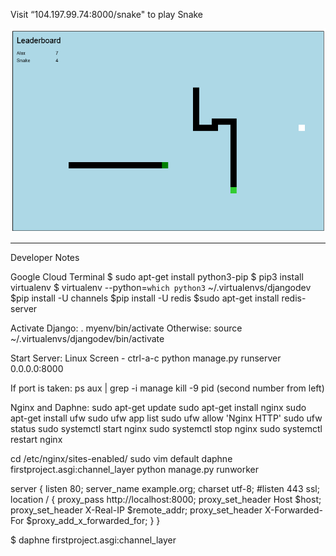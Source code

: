 Visit “104.197.99.74:8000/snake" to play Snake

![Alt text](/snake.png?raw=true "Cover")

----------------------------------------------

Developer Notes

Google Cloud Terminal
$ sudo apt-get install python3-pip
$ pip3 install virtualenv
$ virtualenv --python=`which python3` ~/.virtualenvs/djangodev
$pip install -U channels
$pip install -U redis
$sudo apt-get install redis-server

Activate Django:
. myenv/bin/activate
Otherwise:
source ~/.virtualenvs/djangodev/bin/activate


Start Server: 
Linux Screen - ctrl-a-c
python manage.py runserver 0.0.0.0:8000

If port is taken:
ps aux | grep -i manage
kill -9 pid (second number from left)

Nginx and Daphne:
sudo apt-get update
sudo apt-get install nginx
sudo apt-get install ufw
sudo ufw app list
sudo ufw allow 'Nginx HTTP'
sudo ufw status
sudo systemctl start nginx
sudo systemctl stop nginx
sudo systemctl restart nginx 

cd /etc/nginx/sites-enabled/
sudo vim default
daphne firstproject.asgi:channel_layer
python manage.py runworker


server {
    listen 80;
    server_name example.org;
    charset utf-8;
    #listen 443 ssl;
    location / {
        proxy_pass http://localhost:8000;
        proxy_set_header Host $host;
        proxy_set_header X-Real-IP $remote_addr;
        proxy_set_header X-Forwarded-For $proxy_add_x_forwarded_for;
    }
}
 
$ daphne firstproject.asgi:channel_layer
